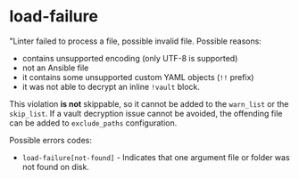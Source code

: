 # load-failure

"Linter failed to process a file, possible invalid file. Possible reasons:

- contains unsupported encoding (only UTF-8 is supported)
- not an Ansible file
- it contains some unsupported custom YAML objects (`!!` prefix)
- it was not able to decrypt an inline `!vault` block.

This violation **is not** skippable, so it cannot be added to the `warn_list` or
the `skip_list`. If a vault decryption issue cannot be avoided, the offending
file can be added to `exclude_paths` configuration.

Possible errors codes:

- `load-failure[not-found]` - Indicates that one argument file or folder was not
  found on disk.
